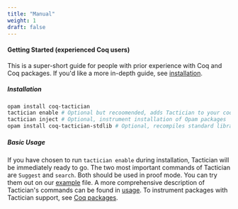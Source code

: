 ```yaml
---
title: "Manual"
weight: 1
draft: false
---
```


#### Getting Started (experienced Coq users)

This is a super-short guide for people with prior experience with Coq and Coq packages.
If you'd like a more in-depth guide, see [installation](installation).

##### Installation

```bash
opam install coq-tactician
tactician enable # Optional but recoomended, adds Tactician to your coqrc
tactician inject # Optional, instrument installation of Opam packages
opam install coq-tactician-stdlib # Optional, recompiles standard library
```

##### Basic Usage

If you have chosen to run `tactician enable` during installation, Tactician will be
immediately ready to go.
The two most important commands of Tactician are `Suggest` and `search`.
Both should be used in proof mode. You can try them out on our [example](/Example.v) file.
A more comprehensive description of Tactician's commands can be found in [usage](usage).
To instrument packages with Tactician support, see [Coq packages](coq-packages).
